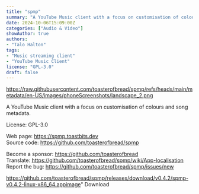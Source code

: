 ```yaml
---
title: "spmp"
summary: "A YouTube Music client with a focus on customisation of colours and song metadata."
date: 2024-10-06T15:09:00Z
categories: ["Audio & Video"]
showAuthor: true
authors:
- "Talo Halton"
tags: 
- "Music streaming client"
- "YouTube Music Client"
license: "GPL-3.0"
draft: false
---
```


https://raw.githubusercontent.com/toasterofbread/spmp/refs/heads/main/metadata/en-US/images/phoneScreenshots/landscape_2.png

A YouTube Music client with a focus on customisation of colours and song metadata.

License: GPL-3.0

Web page: <https://spmp.toastbits.dev>  
Source code: <https://github.com/toasterofbread/spmp>

Become a sponsor: <https://github.com/toasterofbread>  
Translate: <https://github.com/toasterofbread/spmp/wiki/App-localisation>  
Report the bug: <https://github.com/toasterofbread/spmp/issues/new>  

https://github.com/toasterofbread/spmp/releases/download/v0.4.2/spmp-v0.4.2-linux-x86_64.appimage" 
Download

